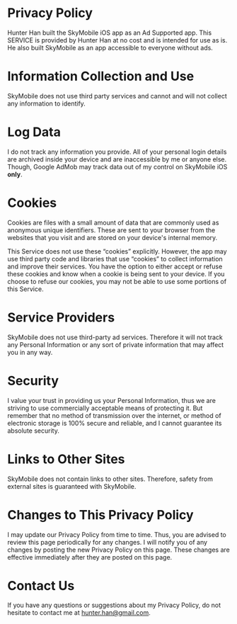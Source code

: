 # Privacy Policy

Hunter Han built the SkyMobile iOS app as an Ad Supported app. This SERVICE is provided by Hunter Han at no cost and is intended for use as is. He also built SkyMobile as an app accessible to everyone without ads.

# Information Collection and Use

SkyMobile does not use third party services and cannot and will not collect any information to identify.

# Log Data

I do not track any information you provide. All of your personal login details are archived inside your device and are inaccessible by me or anyone else. Though, Google AdMob may track data out of my control on SkyMobile iOS **only**.

# Cookies

Cookies are files with a small amount of data that are commonly used as anonymous unique identifiers. These are sent to your browser from the websites that you visit and are stored on your device's internal memory.

This Service does not use these “cookies” explicitly. However, the app may use third party code and libraries that use “cookies” to collect information and improve their services. You have the option to either accept or refuse these cookies and know when a cookie is being sent to your device. If you choose to refuse our cookies, you may not be able to use some portions of this Service.

# Service Providers

SkyMobile does not use third-party ad services. Therefore it will not track any Personal Information or any sort of private information that may affect you in any way.

# Security

I value your trust in providing us your Personal Information, thus we are striving to use commercially acceptable means of protecting it. But remember that no method of transmission over the internet, or method of electronic storage is 100% secure and reliable, and I cannot guarantee its absolute security.

# Links to Other Sites

SkyMobile does not contain links to other sites. Therefore, safety from external sites is guaranteed with SkyMobile.

# Changes to This Privacy Policy

I may update our Privacy Policy from time to time. Thus, you are advised to review this page periodically for any changes. I will notify you of any changes by posting the new Privacy Policy on this page. These changes are effective immediately after they are posted on this page.

# Contact Us

If you have any questions or suggestions about my Privacy Policy, do not hesitate to contact me at hunter.han@gmail.com.
